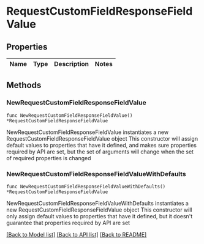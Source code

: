 # RequestCustomFieldResponseFieldValue

## Properties

Name | Type | Description | Notes
------------ | ------------- | ------------- | -------------

## Methods

### NewRequestCustomFieldResponseFieldValue

`func NewRequestCustomFieldResponseFieldValue() *RequestCustomFieldResponseFieldValue`

NewRequestCustomFieldResponseFieldValue instantiates a new RequestCustomFieldResponseFieldValue object
This constructor will assign default values to properties that have it defined,
and makes sure properties required by API are set, but the set of arguments
will change when the set of required properties is changed

### NewRequestCustomFieldResponseFieldValueWithDefaults

`func NewRequestCustomFieldResponseFieldValueWithDefaults() *RequestCustomFieldResponseFieldValue`

NewRequestCustomFieldResponseFieldValueWithDefaults instantiates a new RequestCustomFieldResponseFieldValue object
This constructor will only assign default values to properties that have it defined,
but it doesn't guarantee that properties required by API are set


[[Back to Model list]](../README.md#documentation-for-models) [[Back to API list]](../README.md#documentation-for-api-endpoints) [[Back to README]](../README.md)


